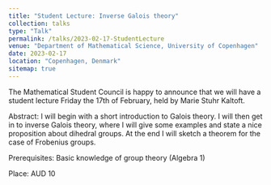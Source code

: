 ```yaml
---
title: "Student Lecture: Inverse Galois theory"
collection: talks
type: "Talk"
permalink: /talks/2023-02-17-StudentLecture
venue: "Department of Mathematical Science, University of Copenhagen"
date: 2023-02-17
location: "Copenhagen, Denmark"
sitemap: true
---
```


The Mathematical Student Council is happy to announce that we will have a student lecture Friday the 17th of February, held by Marie Stuhr Kaltoft.

Abstract: I will begin with a short introduction to Galois theory. I will then get in to inverse Galois theory, where I will give some examples and state a nice proposition about dihedral groups. At the end I will sketch a theorem for the case of Frobenius groups.

Prerequisites: Basic knowledge of group theory (Algebra 1)

Place: AUD 10
